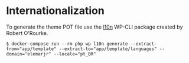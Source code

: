 # Internationalization

To generate the theme POT file use the [l10n](https://github.com/roborourke/wp-l10n-gen) WP-CLI package created by Robert O'Rourke.

	$ docker-compose run --rm php wp l10n generate --extract-from="app/template" --extract-to="app/template/languages" --domain="elemarjr" --locale="pt_BR"
